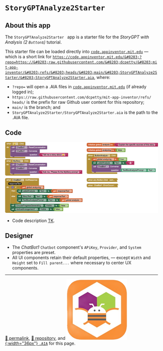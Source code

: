 # `StoryGPTAnalyze2Starter`

## About this app

The `StoryGPTAnalyze2Starter ` app is a starter file for the *StoryGPT with Analysis (2 `Button`s)* tutorial.

This starter file can be loaded directly into [`code.appinventor.mit.edu`](https://aif.to/sga2s-code) &mdash; which is a short link for <code>https://code.appinventor.mit.edu/&#8203;?repo=https://&#8203;raw.githubusercontent.com/&#8203;dcpetty/&#8203;mit-app-inventor/&#8203;refs/&#8203;heads/&#8203;main/&#8203;StoryGPTAnalyze2Starter/&#8203;StoryGPTAnalyze2Starter.aia</code>, where:

- `?repo=` will open a .AIA files in [`code.appinventor.mit.edu`](https://code.appinventor.mit.edu) (if already logged in);
- <code>https://&#8203;raw.githubusercontent.com/&#8203;dcpetty/&#8203;mit-app-inventor/&#8203;refs/&#8203;heads/</code> is the prefix for raw Github user content for this repository;
- `main/` is the branch; and
- <code>StoryGPTAnalyze2Starter/&#8203;StoryGPTAnalyze2Starter.aia</code> is the path to the .AIA file.

## Code

[![StoryGPTAnalyze2Starter blocks](./StoryGPTAnalyze2Starter.png)](https://github.com/dcpetty/mit-app-inventor/blob/master/StoryGPTAnalyze2Starter/StoryGPTAnalyze2Starter.png)

- Code description [TK](https://en.wikipedia.org/wiki/To_come_(publishing)).

## Designer

- The *ChatBot1* `Chatbot` component's `APiKey`, `Provider`, and `System` properties are preset.
- All UI components retain their default properties, &mdash; except `Width` and `Height` set to `Fill parent...` where necessary to center UX components.

<hr>

[&#128279; permalink](https://dcpetty.github.io/mit-app-inventor/StoryGPTAnalyze2Starter/), [&#128297; repository](https://github.com/dcpetty/mit-app-inventor/tree/master/StoryGPTAnalyze2Starter), and [![MIT AI2 logo](../mit-app-inventor-2-logo-200x200.png){:width="36px"} `.AIA`](https://dcpetty.github.io/mit-app-inventor/StoryGPTAnalyze2Starter/StoryGPTAnalyze2Starter.aia) for this page.
